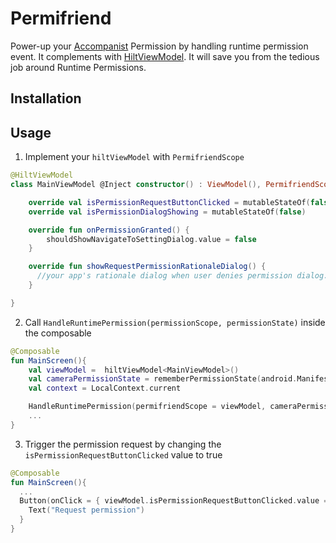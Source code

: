 # Permifriend
Power-up your [Accompanist](https://google.github.io/accompanist/permissions/) Permission by handling runtime permission event. It complements with [HiltViewModel](https://developer.android.com/training/dependency-injection/hilt-jetpack#viewmodels).  It will save you from the tedious job around Runtime Permissions.

## Installation

## Usage

1. Implement your  `hiltViewModel` with `PermifriendScope`

```MainViewModel.kt
@HiltViewModel
class MainViewModel @Inject constructor() : ViewModel(), PermifriendScope  {

    override val isPermissionRequestButtonClicked = mutableStateOf(false)
    override val isPermissionDialogShowing = mutableStateOf(false)

    override fun onPermissionGranted() {
        shouldShowNavigateToSettingDialog.value = false
    }

    override fun showRequestPermissionRationaleDialog() {
      //your app's rationale dialog when user denies permission dialog.
    }

}
```

2. Call `HandleRuntimePermission(permissionScope, permissionState)` inside the composable

```MainScreen.kt
@Composable
fun MainScreen(){
    val viewModel =  hiltViewModel<MainViewModel>()
    val cameraPermissionState = rememberPermissionState(android.Manifest.permission.CAMERA)
    val context = LocalContext.current

    HandleRuntimePermission(permifriendScope = viewModel, cameraPermissionState = cameraPermissionState)
    ...
}
```

3. Trigger the permission request by changing the `isPermissionRequestButtonClicked` value to true

```MainScreen.kt
@Composable
fun MainScreen(){
  ...
  Button(onClick = { viewModel.isPermissionRequestButtonClicked.value = true }) {
    Text("Request permission")
  }
}
```
